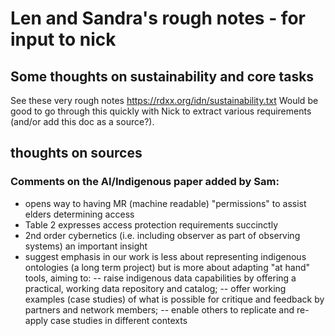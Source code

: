 # Len and Sandra's rough notes - for input to nick

## Some thoughts on sustainability and core tasks

See these very rough notes https://rdxx.org/idn/sustainability.txt 
Would be good to go through this quickly with Nick to extract various requirements (and/or add this doc as a source?).

## thoughts on sources

### Comments on the AI/Indigenous paper added by Sam:

 - opens way to having MR (machine readable) "permissions" to assist elders determining access
 - Table 2 expresses access protection requirements succinctly
 - 2nd order cybernetics (i.e. including observer as part of observing systems) an important insight
 - suggest emphasis in our work is less about representing indigenous ontologies (a long term project) but is more about adapting "at hand" tools, aiming to:
   -- raise indigenous data capabilities by offering a practical, working data repository and catalog; 
   -- offer working examples (case studies) of what is possible for critique and feedback by partners and network members;
   -- enable others to replicate and re-apply case studies in different contexts
